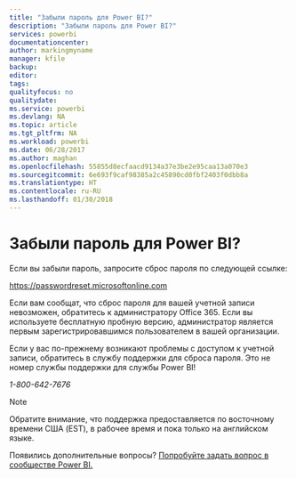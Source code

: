 ```yaml
---
title: "Забыли пароль для Power BI?"
description: "Забыли пароль для Power BI?"
services: powerbi
documentationcenter: 
author: markingmyname
manager: kfile
backup: 
editor: 
tags: 
qualityfocus: no
qualitydate: 
ms.service: powerbi
ms.devlang: NA
ms.topic: article
ms.tgt_pltfrm: NA
ms.workload: powerbi
ms.date: 06/28/2017
ms.author: maghan
ms.openlocfilehash: 55855d8ecfaacd9134a37e3be2e95caa13a070e3
ms.sourcegitcommit: 6e693f9caf98385a2c45890cd0fbf2403f0dbb8a
ms.translationtype: HT
ms.contentlocale: ru-RU
ms.lasthandoff: 01/30/2018
---
```

# <a name="forgot-your-password-for-power-bi"></a>Забыли пароль для Power BI?
Если вы забыли пароль, запросите сброс пароля по следующей ссылке:

<https://passwordreset.microsoftonline.com>

Если вам сообщат, что сброс пароля для вашей учетной записи невозможен, обратитесь к администратору Office 365. Если вы используете бесплатную пробную версию, администратор является первым зарегистрировавшимся пользователем в вашей организации.

Если у вас по-прежнему возникают проблемы с доступом к учетной записи, обратитесь в службу поддержки для сброса пароля. Это не номер службы поддержки для службы Power BI!

*1-800-642-7676*

> [!NOTE]
> Обратите внимание, что поддержка предоставляется по восточному времени США (EST), в рабочее время и пока только на английском языке.
> 
> 

Появились дополнительные вопросы? [Попробуйте задать вопрос в сообществе Power BI.](http://community.powerbi.com/)

